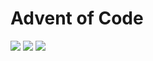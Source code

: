 # Advent of Code

![](https://img.shields.io/badge/day%20📅-24-blue)
![](https://img.shields.io/badge/stars%20⭐-30-yellow)
![](https://img.shields.io/badge/days%20completed-15-red)